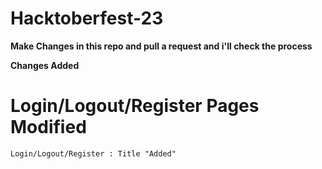 # Hacktoberfest-23

**Make Changes in this repo and pull a request and i'll check the process**


**Changes Added**
# Login/Logout/Register Pages Modified
```html
Login/Logout/Register : Title "Added"
```